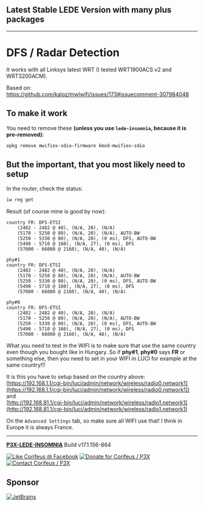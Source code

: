 [//]: #@corifeus-header

## Latest Stable LEDE Version with many plus packages

---
                        
[//]: #@corifeus-header:end
# DFS / Radar Detection

It works with all Linksys latest WRT (I tested WRT1900ACS v2 and WRT3200ACM).  

Based on:  
https://github.com/kaloz/mwlwifi/issues/173#issuecomment-307984048

## To make it work

You need to remove these **(unless you use ```lede-insomnia```, because it is pre-removed)**:

```bash
opkg remove mwifiex-sdio-firmware kmod-mwifiex-sdio
```

## But the important, that you most likely need to setup

In the router, check the status:

```bash
iw reg get
```

Result (of course mine is good by now):
```text
country FR: DFS-ETSI
	(2402 - 2482 @ 40), (N/A, 20), (N/A)
	(5170 - 5250 @ 80), (N/A, 20), (N/A), AUTO-BW
	(5250 - 5330 @ 80), (N/A, 20), (0 ms), DFS, AUTO-BW
	(5490 - 5710 @ 160), (N/A, 27), (0 ms), DFS
	(57000 - 66000 @ 2160), (N/A, 40), (N/A)

phy#1
country FR: DFS-ETSI
	(2402 - 2482 @ 40), (N/A, 20), (N/A)
	(5170 - 5250 @ 80), (N/A, 20), (N/A), AUTO-BW
	(5250 - 5330 @ 80), (N/A, 20), (0 ms), DFS, AUTO-BW
	(5490 - 5710 @ 160), (N/A, 27), (0 ms), DFS
	(57000 - 66000 @ 2160), (N/A, 40), (N/A)

phy#0
country FR: DFS-ETSI
	(2402 - 2482 @ 40), (N/A, 20), (N/A)
	(5170 - 5250 @ 80), (N/A, 20), (N/A), AUTO-BW
	(5250 - 5330 @ 80), (N/A, 20), (0 ms), DFS, AUTO-BW
	(5490 - 5710 @ 160), (N/A, 27), (0 ms), DFS
	(57000 - 66000 @ 2160), (N/A, 40), (N/A)
```

What you need to test in the WIFI is to make sure that use the same country even though you bought like in Hungary. So if **phy#1**, **phy#0** says **FR** or something else, then you need to set in your WIFI in LUCI for example at the same country!!!

It is this you have to setup based on the country above:  
[https://192.168.1.1/cgi-bin/luci/admin/network/wireless/radio0.network1](https://192.168.1.1/cgi-bin/luci/admin/network/wireless/radio0.network1])  
and  
[http://192.168.81.1/cgi-bin/luci/admin/network/wireless/radio1.network1](http://192.168.81.1/cgi-bin/luci/admin/network/wireless/radio1.network1)  

On the ```Advanced Settings``` tab, so make sure all WIFI use that! I think in Europe it is always France.

[//]: #@corifeus-footer

---

[**P3X-LEDE-INSOMNIA**](https://pages.corifeus.com/lede-insomnia) Build v17.1.156-864 

[![Like Corifeus @ Facebook](https://img.shields.io/badge/LIKE-Corifeus-3b5998.svg)](https://www.facebook.com/corifeus.software) [![Donate for Corifeus / P3X](https://img.shields.io/badge/Donate-Corifeus-003087.svg)](https://www.paypal.com/cgi-bin/webscr?cmd=_s-xclick&hosted_button_id=QZVM4V6HVZJW6)  [![Contact Corifeus / P3X](https://img.shields.io/badge/Contact-P3X-ff9900.svg)](https://www.patrikx3.com/en/front/contact) 


## Sponsor

[![JetBrains](https://www.patrikx3.com/images/jetbrains-logo.svg)](https://www.jetbrains.com/)
  
 

[//]: #@corifeus-footer:end